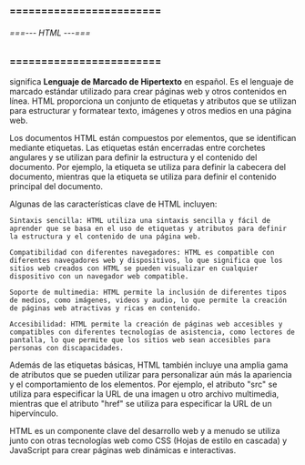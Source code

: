 ### ======================== ###
###### ===--- HTML ---=== ######
### ======================== ###

[](HTML) significa **Lenguaje de Marcado de Hipertexto** en español. Es el lenguaje de marcado estándar utilizado para crear páginas web y otros contenidos en línea. HTML proporciona un conjunto de etiquetas y atributos que se utilizan para estructurar y formatear texto, imágenes y otros medios en una página web.

Los documentos HTML están compuestos por elementos, que se identifican mediante etiquetas. Las etiquetas están encerradas entre corchetes angulares y se utilizan para definir la estructura y el contenido del documento. Por ejemplo, la etiqueta <head> se utiliza para definir la cabecera del documento, mientras que la etiqueta <body> se utiliza para definir el contenido principal del documento.

Algunas de las características clave de HTML incluyen:

	Sintaxis sencilla: HTML utiliza una sintaxis sencilla y fácil de aprender que se basa en el uso de etiquetas y atributos para definir la estructura y el contenido de una página web.

	Compatibilidad con diferentes navegadores: HTML es compatible con diferentes navegadores web y dispositivos, lo que significa que los sitios web creados con HTML se pueden visualizar en cualquier dispositivo con un navegador web compatible.

	Soporte de multimedia: HTML permite la inclusión de diferentes tipos de medios, como imágenes, videos y audio, lo que permite la creación de páginas web atractivas y ricas en contenido.

	Accesibilidad: HTML permite la creación de páginas web accesibles y compatibles con diferentes tecnologías de asistencia, como lectores de pantalla, lo que permite que los sitios web sean accesibles para personas con discapacidades.

Además de las etiquetas básicas, HTML también incluye una amplia gama de atributos que se pueden utilizar para personalizar aún más la apariencia y el comportamiento de los elementos. Por ejemplo, el atributo "src" se utiliza para especificar la URL de una imagen u otro archivo multimedia, mientras que el atributo "href" se utiliza para especificar la URL de un hipervínculo.

HTML es un componente clave del desarrollo web y a menudo se utiliza junto con otras tecnologías web como CSS (Hojas de estilo en cascada) y JavaScript para crear páginas web dinámicas e interactivas.